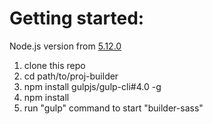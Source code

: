 # Getting started:

Node.js version from [5.12.0](https://nodejs.org/en/download/releases/)

1. clone this repo
2. cd path/to/proj-builder
3. npm install gulpjs/gulp-cli#4.0 -g
4. npm install
6. run "gulp" command to start "builder-sass" 
